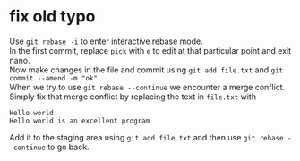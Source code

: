 # fix old typo
Use `git rebase -i` to enter interactive rebase mode.<br/>
In the first commit, replace `pick` with `e` to edit at that particular point and exit nano.<br/>
Now make changes in the file and commit using `git add file.txt` and `git commit --amend -m "ok"`<br/>
When we try to use `git rebase --continue` we encounter a merge conflict.<br/>
Simply fix that merge conflict by replacing the text in `file.txt` with<br/>
```
Hello world
Hello world is an excellent program
```
Add it to the staging area using `git add file.txt` and then use `git rebase --continue` to go back.